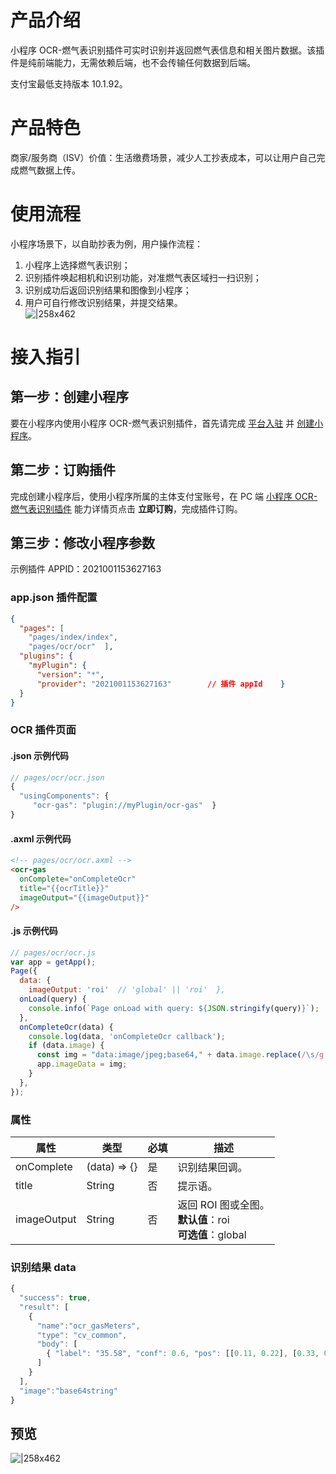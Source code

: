 # 产品介绍

小程序 OCR-燃气表识别插件可实时识别并返回燃气表信息和相关图片数据。该插件是纯前端能力，无需依赖后端，也不会传输任何数据到后端。

支付宝最低支持版本 10.1.92。

# 产品特色

商家/服务商（ISV）价值：生活缴费场景，减少人工抄表成本，可以让用户自己完成燃气数据上传。

# 使用流程

小程序场景下，以自助抄表为例，用户操作流程：

1. 小程序上选择燃气表识别；
1. 识别插件唤起相机和识别功能，对准燃气表区域扫一扫识别；
1. 识别成功后返回识别结果和图像到小程序；
1. 用户可自行修改识别结果，并提交结果。<br/> ![|258x462](https://cdn.nlark.com/yuque/0/2022/png/179989/1648624730038-e9248fb5-d571-4e55-93bf-91ca6b78a561.png)

# 接入指引

## 第一步：创建小程序

要在小程序内使用小程序 OCR-燃气表识别插件，首先请完成 [平台入驻](https://opendocs.alipay.com/common/02asmu) 并 [创建小程序](https://opendocs.alipay.com/mini/introduce/create)。

## 第二步：订购插件

完成创建小程序后，使用小程序所属的主体支付宝账号，在 PC 端 [小程序 OCR-燃气表识别插件](https://open.alipay.com/plugin/order-page?serviceCode=MP2020121900100066) 能力详情页点击 **立即订购**，完成插件订购。

## 第三步：修改小程序参数

示例插件 APPID：2021001153627163

### app.json 插件配置

```json
{
  "pages": [
    "pages/index/index",
    "pages/ocr/ocr"  ],
  "plugins": {
    "myPlugin": {
      "version": "*",
      "provider": "2021001153627163"        // 插件 appId    }
  }
}
```

### OCR 插件页面

#### .json 示例代码

```javascript
// pages/ocr/ocr.json
{
  "usingComponents": {
     "ocr-gas": "plugin://myPlugin/ocr-gas"  }
}
```

#### .axml 示例代码

```html
<!-- pages/ocr/ocr.axml -->
<ocr-gas
  onComplete="onCompleteOcr"
  title="{{ocrTitle}}"
  imageOutput="{{imageOutput}}"
/>
```

#### .js 示例代码

```javascript
// pages/ocr/ocr.js
var app = getApp();
Page({
  data: {
    imageOutput: 'roi'  // 'global' || 'roi'  },
  onLoad(query) {
    console.info(`Page onLoad with query: ${JSON.stringify(query)}`);
  },
  onCompleteOcr(data) {
    console.log(data, 'onCompleteOcr callback');
    if (data.image) {
      const img = "data:image/jpeg;base64," + data.image.replace(/\s/g, '');
      app.imageData = img;
    }
  },
});
```

### 属性

| **属性** | **类型** | **必填** | **描述** |
| --- | --- | --- | --- |
| onComplete | (data) => {} | 是 | 识别结果回调。 |
| title | String | 否 | 提示语。 |
| imageOutput | String | 否 | 返回 ROI 图或全图。<br />**默认值**：roi<br />**可选值**：global |

### 识别结果 data

```javascript
{
  "success": true,
  "result": [
    {
      "name":"ocr_gasMeters",
      "type": "cv_common",
      "body": [
        { "label": "35.58", "conf": 0.6, "pos": [[0.11, 0.22], [0.33, 0.44], [0.11, 0.22], [0.33, 0.44]] }
      ]
    }
  ],
  "image":"base64string"
}
```

## 预览

![|258x462](https://cdn.nlark.com/yuque/0/2022/png/179989/1648624724529-1dfd1bbd-08f6-4504-8841-9941d1c171c0.png)
